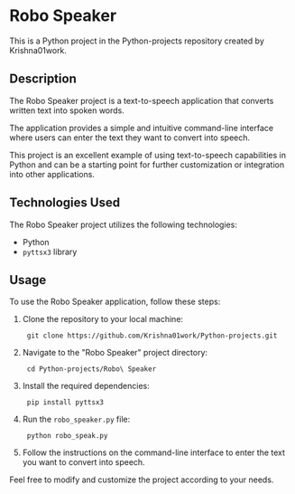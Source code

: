 # Robo Speaker

This is a Python project in the Python-projects repository created by Krishna01work.

## Description

The Robo Speaker project is a text-to-speech application that converts written text into spoken words.

The application provides a simple and intuitive command-line interface where users can enter the text they want to convert into speech. 

This project is an excellent example of using text-to-speech capabilities in Python and can be a starting point for further customization or integration into other applications.

## Technologies Used

The Robo Speaker project utilizes the following technologies:

- Python
- `pyttsx3` library

## Usage

To use the Robo Speaker application, follow these steps:

1. Clone the repository to your local machine:

        git clone https://github.com/Krishna01work/Python-projects.git

2. Navigate to the "Robo Speaker" project directory:

        cd Python-projects/Robo\ Speaker
3. Install the required dependencies:

        pip install pyttsx3
4. Run the `robo_speaker.py` file:
       
        python robo_speak.py

5. Follow the instructions on the command-line interface to enter the text you want to convert into speech.

Feel free to modify and customize the project according to your needs.
